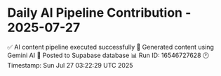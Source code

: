 # Daily AI Pipeline Contribution - 2025-07-27

✅ AI content pipeline executed successfully
🤖 Generated content using Gemini AI
💾 Posted to Supabase database
📊 Run ID: 16546727628
🕐 Timestamp: Sun Jul 27 03:22:29 UTC 2025
